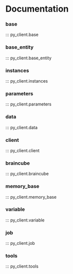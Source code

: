 # Documentation

### base
::: py_client.base

### base_entity
::: py_client.base_entity

### instances
::: py_client.instances

### parameters
::: py_client.parameters

### data
::: py_client.data

### client
::: py_client.client

### braincube
::: py_client.braincube

### memory_base
::: py_client.memory_base

### variable
::: py_client.variable

### job
::: py_client.job

### tools
::: py_client.tools

